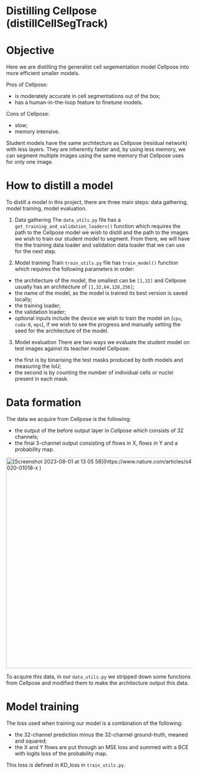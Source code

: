 # Distilling Cellpose (distillCellSegTrack)

# Objective

Here we are distilling the generalist cell segementation model Cellpose into more efficient smaller models.

Pros of Cellpose:
- is moderately accurate in cell segmentations out of the box;
- has a human-in-the-loop feature to finetune models.

Cons of Cellpose:
- slow;
- memory intensive.

Student models have the same architecture as Cellpose (residual network) with less layers.
They are inherently faster and, by using less memory, we can segment multiple images using the same memory that Cellpose uses for only one image.

# How to distill a model

To distill a model in this project, there are three main steps: data gathering, model training, model evaluation.

1. Data gathering
The `data_utils.py` file has a `get_training_and_validation_loaders()` function which requires the path to the Cellpose model we wish to distill and the path to the images we wish to train our student model to segment. From there, we will have the the training data loader and validation data loader that we can use for the next step.

2. Model training
Train `train_utils.py` file has `train_model()` function which requires the following parameters in order:
- the architecture of the model, the smallest can be `[1,32]` and Cellpose usually has an architecture of `[1,32,64,128,256]`;
- the name of the model, as the model is trained its best version is saved locally;
- the training loader;
- the validation loader;
- optional inputs include the device we wish to train the model on (`cpu`, `cuda:0`, `mps`), if we wish to see the progress and manually setting the seed for the architecture of the model.

3. Model evaluation
There are two ways we evaluate the student model on test images against its teacher model Cellpose:
- the first is by binarising the test masks produced by both models and measuring the IoU;
- the second is by counting the number of individual cells or nuclei present in each mask.

# Data formation
The data we acquire from Cellpose is the following:
- the output of the before output layer in Cellpose which consists of 32 channels;
- the final 3-channel output consisting of flows in X, flows in Y and a probability map.

<img width="570" alt="[Screenshot 2023-08-01 at 13 05 58](https://www.nature.com/articles/s41592-020-01018-x
)" src="https://github.com/rzuberi/distillCellSegTrack/assets/56508673/de2b2b22-1432-46f9-916f-c7ab3d7e7e58">

To acquire this data, in our `data_utils.py` we stripped down some functions from Cellpose and modified them to make the architecture output this data.

# Model training
The loss used when training our model is a combination of the following:
- the 32-channel prediction minus the 32-channel ground-truth, meaned and squared;
- the X and Y flows are put through an MSE loss and summed with a BCE with logits loss of the probability map.

This loss is defined in KD_loss in `train_utils.py`.

